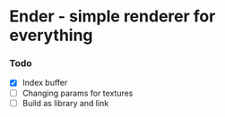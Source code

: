# Ender - simple renderer for everything


### Todo
- [x] Index buffer
- [ ] Changing params for textures
- [ ] Build as library and link
